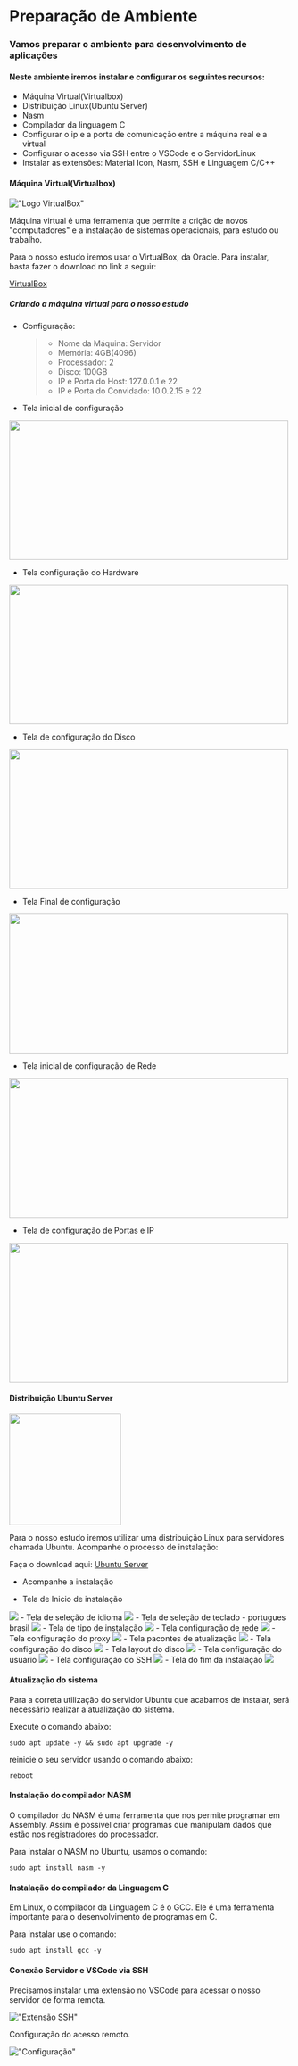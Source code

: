 # Preparação de Ambiente
### Vamos preparar o ambiente para desenvolvimento de aplicações

#### Neste ambiente iremos instalar e configurar os seguintes recursos:
 - Máquina Virtual(Virtualbox)
 - Distribuição Linux(Ubuntu Server)
 - Nasm
 - Compilador da linguagem C
 - Configurar o ip e a porta de comunicação entre a máquina real e a virtual
 - Configurar o acesso via SSH entre o VSCode e o ServidorLinux
 - Instalar as extensões: Material Icon, Nasm, SSH e Linguagem C/C++

#### Máquina Virtual(Virtualbox)

!["Logo VirtualBox"](virtualbox.png)

Máquina virtual é uma ferramenta que permite a crição de novos "computadores" e a instalação de sistemas operacionais, para estudo ou trabalho.

Para o nosso estudo iremos usar o VirtualBox, da Oracle.
Para instalar, basta fazer o download no link a seguir:

<a href="https://www.virtualbox.org/wiki/Downloads" target="_blank"> VirtualBox </a>

##### Criando a máquina virtual para o nosso estudo

 - Configuração:
    > - Nome da Máquina: Servidor
    > - Memória: 4GB(4096)
    > - Processador: 2
    > - Disco: 100GB
    > - IP e Porta do Host: 127.0.0.1 e 22
    > - IP e Porta do Convidado: 10.0.2.15 e 22


- Tela inicial de configuração

<img src=tela_configuracao_1.png width=500 height=250>

- Tela configuração do Hardware

<img src=tela_configuracao_2.png width=500 height=250>

- Tela de configuração do Disco

<img src=tela_configuracao_3.png width=500 height=250>

- Tela Final de configuração

<img src=tela_configuracao_4.png width=500 height=250>

- Tela inicial de configuração de Rede

<img src=tela_configuracao_5.png width=500 height=250>

- Tela de configuração de Portas e IP

<img src=tela_configuracao_6.png width=500 height=250>

#### Distribuição Ubuntu Server

<img src=logoubuntu.png width=200 height=200>

Para o nosso estudo iremos utilizar uma distribuição Linux para servidores chamada Ubuntu.
Acompanhe o processo de instalação:

Faça o download aqui: 
<a href="https://ubuntu.com/download/server" target="_blank"> Ubuntu Server </a>

- Acompanhe a instalação

- Tela de Inicio de instalação
<img src=tela_inicio_ubuntu.png>
- Tela de seleção de idioma
<img src=tela_selecionar_idioma.png>
- Tela de seleção de teclado - portugues brasil
<img src=tela_selecionar_teclado_portugues.png>
- Tela de tipo de instalação
<img src=tela_tipo_instalacao.png>
- Tela configuração de rede
<img src=tela_configuracao_rede.png>
- Tela configuração do proxy
<img src=tela_configuracao_proxy.png>
- Tela pacontes de atualização
<img src=tela_configuracao_pacotes_atualizacao.png>
- Tela configuração do disco
<img src=tela_configuracao_disco.png>
- Tela layout do disco
<img src=tela_layout_confi9guracao_disco.png>
- Tela configuração do usuario
<img src=tela_configuracao_usuario.png>
- Tela configuração do SSH
<img src=tela_configuracao_ssh.png>
- Tela do fim da instalação
<img src=tela_fim_da_instalacao.png>

#### Atualização do sistema

Para a correta utilização do servidor Ubuntu que acabamos de instalar, será necessário realizar a atualização do sistema.

Execute o comando abaixo:

```
sudo apt update -y && sudo apt upgrade -y
```

reinicie o seu servidor usando o comando abaixo:

```
reboot
```

#### Instalação do compilador NASM
O compilador do NASM é uma ferramenta que nos permite programar
em Assembly. Assim é possivel criar programas que manipulam
dados que estão nos registradores do processador.

Para instalar o NASM no Ubuntu, usamos o comando:

```
sudo apt install nasm -y
```
#### Instalação do compilador da Linguagem C

Em Linux, o compilador da Linguagem C é o GCC. Ele é uma 
ferramenta importante para o desenvolvimento de programas 
em C.  

Para instalar use o comando:

```
sudo apt install gcc -y
```

#### Conexão Servidor e VSCode via SSH

Precisamos instalar uma extensão no VSCode para acessar o nosso
servidor de forma remota.

!["Extensão SSH"](extensaossh.png)

Configuração do acesso remoto.

!["Configuração"](configurarextensao.png)